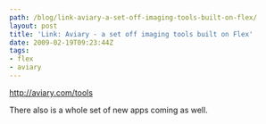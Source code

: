 ```yaml
---
path: /blog/link-aviary-a-set-off-imaging-tools-built-on-flex/
layout: post
title: 'Link: Aviary - a set off imaging tools built on Flex'
date: 2009-02-19T09:23:44Z
tags:
- flex
- aviary
---
```


<a href="http://aviary.com/tools" target="_blank">http://aviary.com/tools</a>

<span lang="EN-US">There also is a whole set of new apps coming as well.</span>